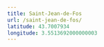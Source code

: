 ```yaml
---
title: Saint-Jean-de-Fos
url: /saint-jean-de-fos/
latitude: 43.7007934
longitude: 3.5513692000000003
---
```


